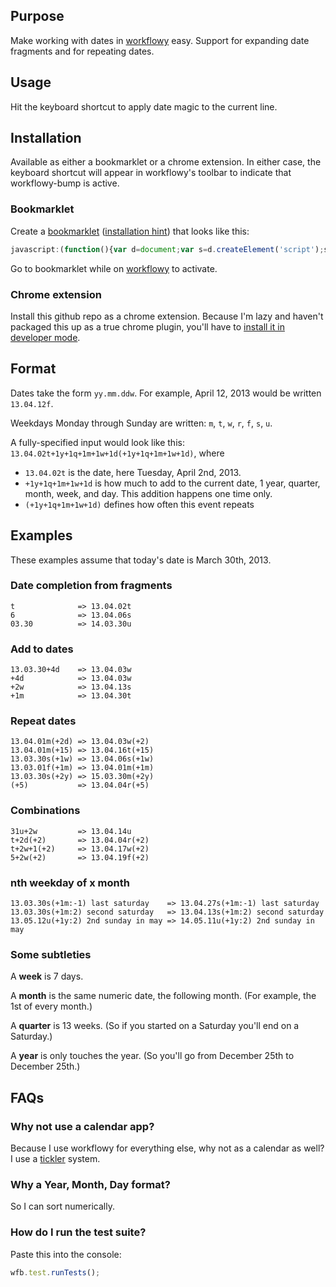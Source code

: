## Purpose

Make working with dates in [workflowy](http://workflowy.com) easy. Support for expanding date fragments and for repeating dates.

## Usage

Hit the keyboard shortcut to apply date magic to the current line.

## Installation

Available as either a bookmarklet or a chrome extension. In either case, the keyboard shortcut will appear in workflowy's toolbar to indicate that workflowy-bump is active.

### Bookmarklet

Create a [bookmarklet](http://en.wikipedia.org/wiki/Bookmarklet) ([installation hint](http://en.wikipedia.org/wiki/Bookmarklet)) that looks like this:

```javascript
javascript:(function(){var d=document;var s=d.createElement('script');s.src='https://raw.github.com/thanthese/workflowy-bump/master/workflowy-bump.js';d.body.appendChild(s);})()
```

Go to bookmarklet while on [workflowy](http://workflowy.com) to activate. 

### Chrome extension

Install this github repo as a chrome extension. Because I'm lazy and haven't packaged this up as a true chrome plugin, you'll have to [install it in developer mode](http://developer.chrome.com/extensions/getstarted.html#unpacked).

## Format

Dates take the form `yy.mm.ddw`. For example, April 12, 2013 would be written `13.04.12f`.

Weekdays Monday through Sunday are written: `m`, `t`, `w`, `r`, `f`, `s`, `u`.

A fully-specified input would look like this: `13.04.02t+1y+1q+1m+1w+1d(+1y+1q+1m+1w+1d)`, where

- `13.04.02t` is the date, here Tuesday, April 2nd, 2013.
- `+1y+1q+1m+1w+1d` is how much to add to the current date,  1 year, quarter, month, week, and day. This addition happens one time only.
- `(+1y+1q+1m+1w+1d)` defines how often this event repeats

## Examples

These examples assume that today's date is March 30th, 2013.

### Date completion from fragments

    t              => 13.04.02t
    6              => 13.04.06s
    03.30          => 14.03.30u

### Add to dates

    13.03.30+4d    => 13.04.03w
    +4d            => 13.04.03w
    +2w            => 13.04.13s
    +1m            => 13.04.30t

### Repeat dates

    13.04.01m(+2d) => 13.04.03w(+2)
    13.04.01m(+15) => 13.04.16t(+15)
    13.03.30s(+1w) => 13.04.06s(+1w)
    13.03.01f(+1m) => 13.04.01m(+1m)
    13.03.30s(+2y) => 15.03.30m(+2y)
    (+5)           => 13.04.04r(+5)

### Combinations

    31u+2w         => 13.04.14u
    t+2d(+2)       => 13.04.04r(+2)
    t+2w+1(+2)     => 13.04.17w(+2)
    5+2w(+2)       => 13.04.19f(+2)

### nth weekday of x month

    13.03.30s(+1m:-1) last saturday    => 13.04.27s(+1m:-1) last saturday
    13.03.30s(+1m:2) second saturday   => 13.04.13s(+1m:2) second saturday
    13.05.12u(+1y:2) 2nd sunday in may => 14.05.11u(+1y:2) 2nd sunday in may

### Some subtleties

A **week** is 7 days.

A **month** is the same numeric date, the following month. (For example, the 1st of
every month.)

A **quarter** is 13 weeks. (So if you started on a Saturday you'll end on a Saturday.)

A **year** is only touches the year. (So you'll go from December 25th to December 25th.)

## FAQs

### Why not use a calendar app?

Because I use workflowy for everything else, why not as a calendar as well? I use a [tickler](http://en.wikipedia.org/wiki/Tickler_file) system.

### Why a Year, Month, Day format?

So I can sort numerically.

### How do I run the test suite?

Paste this into the console:

```javascript
wfb.test.runTests();
```
